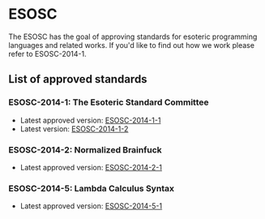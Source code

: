 # ESOSC

The ESOSC has the goal of approving standards for esoteric
programming languages and related works. If you'd like to
find out how we work please refer to ESOSC-2014-1.

## List of approved standards

### ESOSC-2014-1: The Esoteric Standard Committee

 * Latest approved version: [ESOSC-2014-1-1](https://github.com/FMNSSun/ESOSC/raw/master/stds/ESOSC-2014-1/ESOSC-2014-1-1.txt)
 * Latest version: [ESOSC-2014-1-2](https://github.com/FMNSSun/ESOSC/raw/master/stds/ESOSC-2014-1/ESOSC-2014-1-2.tex)

### ESOSC-2014-2: Normalized Brainfuck

 * Latest approved version: [ESOSC-2014-2-1](https://github.com/FMNSSun/ESOSC/raw/master/stds/ESOSC-2014-2/ESOSC-2014-2-1.txt)

### ESOSC-2014-5: Lambda Calculus Syntax

 * Latest approved version: [ESOSC-2014-5-1](https://github.com/FMNSSun/ESOSC/raw/master/stds/ESOSC-2014-5/ESOSC-2014-5-1.txt)
